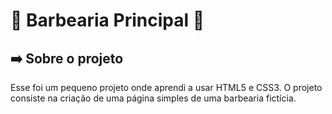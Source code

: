 # :barber: Barbearia Principal :barber:

## :arrow_right: Sobre o projeto
Esse foi um pequeno projeto onde aprendi a usar HTML5 e CSS3. O projeto consiste na criação de uma página simples de uma barbearia fictícia.
